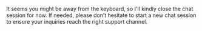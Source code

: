It seems you might be away from the keyboard, so I'll kindly close the chat session for now. If needed, please don’t hesitate to start a new chat session to ensure your inquiries reach the right support channel.